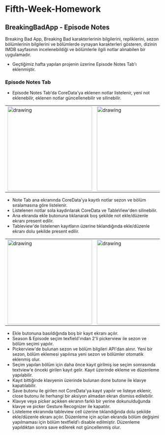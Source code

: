 
# Fifth-Week-Homework

## BreakingBadApp - Episode Notes
Breaking Bad App, Breaking Bad karakterlerinin bilgilerini, repliklerini, sezon bölümlerinin bilgilerini ve bölümlerde oynayan karakterleri gösteren, dizinin IMDB sayfasının incelenebildiği ve bölümlerle ilgili notlar alınabilen bir uygulamadır.
- Geçtiğimiz hafta yapılan projenin üzerine Episode Notes Tab'ı eklenmiştir.

### Episode Notes Tab

- Episode Notes Tab'da CoreData'ya eklenen notlar listelenir, yeni not eklenebilir, eklenen notlar güncellenebilir ve silinebilir.

<div align="center">
<table>
<tr>
<td><img src="https://user-images.githubusercontent.com/96587699/205512153-238dd1e9-eda1-4423-a8b8-ecd02e9e7e3f.png" alt="drawing" width="275"/></td>  
<td><img src="https://user-images.githubusercontent.com/96587699/205512162-1ef8ecbf-1390-4d3d-b0b1-7afa07a1d22b.png" alt="drawing" width="275"/></td>  
</td>  
</tr>
</table>
</div>

- Note Tab ana ekranında CoreData'ya kayıtlı notlar sezon ve bölüm sıralamasına göre listelenir.
- Listelenen notlar sola kaydırılarak CoreData ve TableView'den silinebilir.
- Ana ekranda ekle butonuna tıklanarak boş şekilde not ekle/düzenle ekranı present edilir.
- Tableview'de listelenen kayıtların üzerine tıklandığında ekle/düzenle ekranı dolu şekilde present edilir.

<div align="center">
<table>
<tr>
<td><img src="https://user-images.githubusercontent.com/96587699/205512164-0df1be8a-a6da-47db-b263-16edcb228ddc.png" alt="drawing" width="275
"/></td>  
<td><img src="https://user-images.githubusercontent.com/96587699/205512158-f8350279-e73a-45dd-b75d-5bfdd5a3e142.png" alt="drawing" width="275
"/></td>  
<td><img src="https://user-images.githubusercontent.com/96587699/205512160-cb05f72b-6a00-4a88-ba4e-80073e009b23.png" alt="drawing" width="275
"/></td>  
</tr>
</table>
</div>

- Ekle butonuna basıldığında boş bir kayıt ekranı açılır.
- Season & Episode seçim texfield'ından 2'li pickerview ile sezon ve bölüm seçimi yapılır.
- Pickerview'de bulunan sezon ve bölüm bilgileri API'dan alınır. Yeni bir sezon, bölüm eklemesi yapılırsa yeni sezon ve bölümler otomatik eklenmiş olur.
- Seçim yapılan bölüm için daha önce kayıt girilmiş ise seçim sonrasında textview'e önceki girilen kayıt gelir. Kayıt üzerinde ekleme ve düzenleme yapılabilir.
- Kayıt bittiğinde klavyenin üzerinde bulunan done butone ile klavye kapatılabilir.
- Save butonu ile girilen not CoreData'ya kayıt yapılır ve listeye eklenir, close butonu ile herhangi bir aksiyon almadan ekran dismiss edilebilir.
- Klavye veya picker açıkken ekranın farklı bir yerine dokunulduğunda klavye ve picker Gesture Recognizer ile kapatılır.
- Listeleme ekranında tableview cell üzerine tıklandığında dolu şekilde ekle/düzenle ekranı açılır. Düzenleme için açılan ekranda bölüm değişimi yapılmaması için bölüm textfield'ı disable edilmiştir. Düzenleme yapıldıktan sonra save edilerek not güncellenmiş olur.
